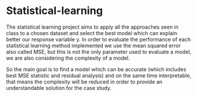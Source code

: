 # Statistical-learning
The statistical learning project aims to apply all the approaches seen in class to a chosen dataset and select the best model which can explain better our response variable y.
In order to evaluate the performance of each statistical learning method implemented we use the mean squared error also called MSE, but this is not the only parameter used to evaluate a model, we are also considering the complexity of a model.

So the main goal is to find a model which can be accurate (which includes best MSE statistic and residual analysis) and on the same time interpretable, that means the complexity will be reduced in order to provide an understandable solution for the case study.
